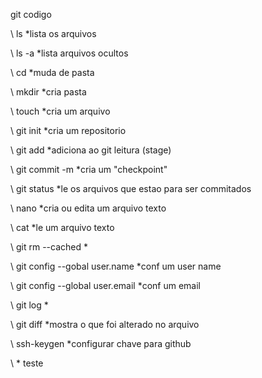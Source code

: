 git codigo

\\ ls 	*lista os arquivos

\\ ls -a	*lista arquivos ocultos

\\ cd	*muda de pasta

\\ mkdir	*cria pasta

\\ touch	*cria um arquivo

\\ git init	*cria um repositorio

\\ git add	   *adiciona ao git leitura (stage)

\\ git commit -m 	 *cria um "checkpoint"

\\ git status	 *le os arquivos que estao para ser commitados

\\ nano	*cria ou edita um arquivo texto

\\ cat	   *le um arquivo texto

\\ git rm --cached	  *

\\ git config --gobal user.name	 *conf um user name

\\ git config --global user.email   *conf um email

\\ git log	   *

\\ git diff 	*mostra o que foi alterado no arquivo

\\ ssh-keygen  *configurar chave para github

\\ * teste
